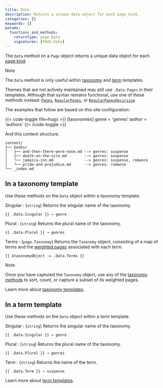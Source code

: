 ```yaml
---
title: Data
description: Returns a unique data object for each page kind.
categories: []
keywords: []
params:
  functions_and_methods:
    returnType: page.Data
    signatures: [PAGE.Data]
---
```


The `Data` method on a `Page` object returns a unique data object for each [page kind](g).

> [!note]
> The `Data` method is only useful within [taxonomy](g) and [term](g) templates.
>
> Themes that are not actively maintained may still use `.Data.Pages` in their templates. Although that syntax remains functional, use one of these methods instead: [`Pages`][], [`RegularPages`][], or [`RegularPagesRecursive`][]

The examples that follow are based on this site configuration:

{{< code-toggle file=hugo >}}
[taxonomies]
genre = 'genres'
author = 'authors'
{{< /code-toggle >}}

And this content structure:

```tree
content/
├── books/
│   ├── and-then-there-were-none.md --> genres: suspense
│   ├── death-on-the-nile.md        --> genres: suspense
│   └── jamaica-inn.md              --> genres: suspense, romance
│   └── pride-and-prejudice.md      --> genres: romance
└── _index.md
```

## In a taxonomy template

Use these methods on the `Data` object within a _taxonomy_ template.

Singular
: (`string`) Returns the singular name of the taxonomy.

```go-html-template
{{ .Data.Singular }} → genre
```

Plural
: (`string`) Returns the plural name of the taxonomy.

```go-html-template
{{ .Data.Plural }} → genres
```

Terms
: (`page.Taxonomy`) Returns the `Taxonomy` object, consisting of a map of terms and the [weighted pages](g) associated with each term.

```go-html-template
{{ $taxonomyObject := .Data.Terms }} 
```

> [!note]
> Once you have captured the `Taxonomy` object, use any of the [taxonomy methods][] to sort, count, or capture a subset of its weighted pages.

Learn more about [taxonomy templates][].

## In a term template

Use these methods on the `Data` object within a _term_ template.

Singular
: (`string`) Returns the singular name of the taxonomy.

```go-html-template
{{ .Data.Singular }} → genre
```

Plural
: (`string`) Returns the plural name of the taxonomy.

```go-html-template
{{ .Data.Plural }} → genres
```

Term
: (`string`) Returns the name of the term.

```go-html-template
{{ .Data.Term }} → suspense
```

Learn more about [term templates][].

[`Pages`]: /docs/reference/methods/page/pages/
[`RegularPages`]: /docs/reference/methods/page/regularpages/
[`RegularPagesRecursive`]: /docs/reference/methods/page/regularpagesrecursive/
[taxonomy methods]: /docs/reference/methods/taxonomy/
[taxonomy templates]: /docs/concepts/template-types/#taxonomy
[term templates]: /docs/concepts/template-types/#term
